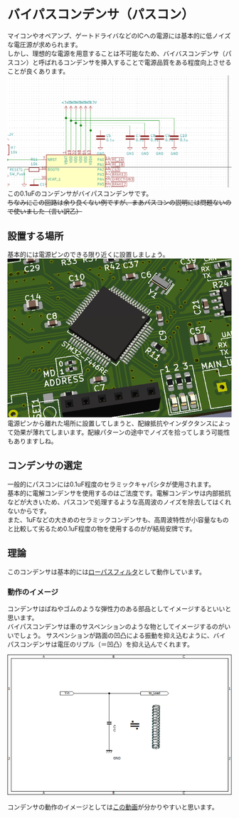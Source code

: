 # バイパスコンデンサ（パスコン）  

マイコンやオペアンプ、ゲートドライバなどのICへの電源には基本的に低ノイズな電圧源が求められます。  
しかし、理想的な電源を用意することは不可能なため、バイバスコンデンサ（パスコン）と呼ばれるコンデンサを挿入することで電源品質をある程度向上させることが良くあります。  
![bypass_capasitor_example](images/bypass_capasitor_MD.png)  
この0.1uFのコンデンサがバイパスコンデンサです。  
~~ちなみにこの回路は余り良くない例ですが、まあパスコンの説明には問題ないので使いました（言い訳乙）~~

## 設置する場所  
基本的には電源ピンのできる限り近くに設置しましょう。  
![PCB_example](images/bypass_capasitor_PCB.png)  
電源ピンから離れた場所に設置してしまうと、配線抵抗やインダクタンスによって効果が薄れてしまいます。配線パターンの途中でノイズを拾ってしまう可能性もありますしね。

## コンデンサの選定  
一般的にパスコンには0.1uF程度のセラミックキャパシタが使用されます。  
基本的に電解コンデンサを使用するのはご法度です。電解コンデンサは内部抵抗などが大きいため、パスコンで処理するような高周波のノイズを除去してはくれないからです。  
また、1uFなどの大きめのセラミックコンデンサも、高周波特性が小容量なものと比較して劣るため0.1uF程度の物を使用するのがが結局安牌です。  

## 理論  

このコンデンサは基本的には[ローパスフィルタ](Low-pass-filter_circuit.md)として動作しています。  

### 動作のイメージ  

コンデンサはばねやゴムのような弾性力のある部品としてイメージするといいと思います。  
バイパスコンデンサは車のサスペンションのような物としてイメージするのがいいでしょう。
サスペンションが路面の凹凸による振動を抑え込むように、バイパスコンデンサは電圧のリプル（＝凹凸）を抑え込んでくれます。  

![saspention](images/pass_cap_image.png)  

コンデンサの動作のイメージとしては[この動画](https://www.youtube.com/watch?v=T8mcn5PVLRc)が分かりやすいと思います。